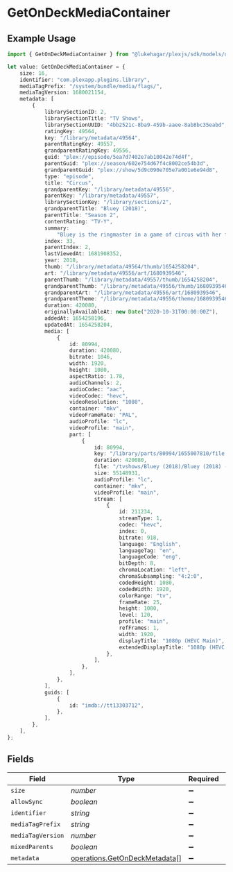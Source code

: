 # GetOnDeckMediaContainer

## Example Usage

```typescript
import { GetOnDeckMediaContainer } from "@lukehagar/plexjs/sdk/models/operations";

let value: GetOnDeckMediaContainer = {
    size: 16,
    identifier: "com.plexapp.plugins.library",
    mediaTagPrefix: "/system/bundle/media/flags/",
    mediaTagVersion: 1680021154,
    metadata: [
        {
            librarySectionID: 2,
            librarySectionTitle: "TV Shows",
            librarySectionUUID: "4bb2521c-8ba9-459b-aaee-8ab8bc35eabd",
            ratingKey: 49564,
            key: "/library/metadata/49564",
            parentRatingKey: 49557,
            grandparentRatingKey: 49556,
            guid: "plex://episode/5ea7d7402e7ab10042e74d4f",
            parentGuid: "plex://season/602e754d67f4c8002ce54b3d",
            grandparentGuid: "plex://show/5d9c090e705e7a001e6e94d8",
            type: "episode",
            title: "Circus",
            grandparentKey: "/library/metadata/49556",
            parentKey: "/library/metadata/49557",
            librarySectionKey: "/library/sections/2",
            grandparentTitle: "Bluey (2018)",
            parentTitle: "Season 2",
            contentRating: "TV-Y",
            summary:
                "Bluey is the ringmaster in a game of circus with her friends but Hercules wants to play his motorcycle game instead. Luckily Bluey has a solution to keep everyone happy.",
            index: 33,
            parentIndex: 2,
            lastViewedAt: 1681908352,
            year: 2018,
            thumb: "/library/metadata/49564/thumb/1654258204",
            art: "/library/metadata/49556/art/1680939546",
            parentThumb: "/library/metadata/49557/thumb/1654258204",
            grandparentThumb: "/library/metadata/49556/thumb/1680939546",
            grandparentArt: "/library/metadata/49556/art/1680939546",
            grandparentTheme: "/library/metadata/49556/theme/1680939546",
            duration: 420080,
            originallyAvailableAt: new Date("2020-10-31T00:00:00Z"),
            addedAt: 1654258196,
            updatedAt: 1654258204,
            media: [
                {
                    id: 80994,
                    duration: 420080,
                    bitrate: 1046,
                    width: 1920,
                    height: 1080,
                    aspectRatio: 1.78,
                    audioChannels: 2,
                    audioCodec: "aac",
                    videoCodec: "hevc",
                    videoResolution: "1080",
                    container: "mkv",
                    videoFrameRate: "PAL",
                    audioProfile: "lc",
                    videoProfile: "main",
                    part: [
                        {
                            id: 80994,
                            key: "/library/parts/80994/1655007810/file.mkv",
                            duration: 420080,
                            file: "/tvshows/Bluey (2018)/Bluey (2018) - S02E33 - Circus.mkv",
                            size: 55148931,
                            audioProfile: "lc",
                            container: "mkv",
                            videoProfile: "main",
                            stream: [
                                {
                                    id: 211234,
                                    streamType: 1,
                                    codec: "hevc",
                                    index: 0,
                                    bitrate: 918,
                                    language: "English",
                                    languageTag: "en",
                                    languageCode: "eng",
                                    bitDepth: 8,
                                    chromaLocation: "left",
                                    chromaSubsampling: "4:2:0",
                                    codedHeight: 1080,
                                    codedWidth: 1920,
                                    colorRange: "tv",
                                    frameRate: 25,
                                    height: 1080,
                                    level: 120,
                                    profile: "main",
                                    refFrames: 1,
                                    width: 1920,
                                    displayTitle: "1080p (HEVC Main)",
                                    extendedDisplayTitle: "1080p (HEVC Main)",
                                },
                            ],
                        },
                    ],
                },
            ],
            guids: [
                {
                    id: "imdb://tt13303712",
                },
            ],
        },
    ],
};
```

## Fields

| Field                                                                                 | Type                                                                                  | Required                                                                              | Description                                                                           | Example                                                                               |
| ------------------------------------------------------------------------------------- | ------------------------------------------------------------------------------------- | ------------------------------------------------------------------------------------- | ------------------------------------------------------------------------------------- | ------------------------------------------------------------------------------------- |
| `size`                                                                                | *number*                                                                              | :heavy_minus_sign:                                                                    | N/A                                                                                   | 16                                                                                    |
| `allowSync`                                                                           | *boolean*                                                                             | :heavy_minus_sign:                                                                    | N/A                                                                                   |                                                                                       |
| `identifier`                                                                          | *string*                                                                              | :heavy_minus_sign:                                                                    | N/A                                                                                   | com.plexapp.plugins.library                                                           |
| `mediaTagPrefix`                                                                      | *string*                                                                              | :heavy_minus_sign:                                                                    | N/A                                                                                   | /system/bundle/media/flags/                                                           |
| `mediaTagVersion`                                                                     | *number*                                                                              | :heavy_minus_sign:                                                                    | N/A                                                                                   | 1680021154                                                                            |
| `mixedParents`                                                                        | *boolean*                                                                             | :heavy_minus_sign:                                                                    | N/A                                                                                   |                                                                                       |
| `metadata`                                                                            | [operations.GetOnDeckMetadata](../../../sdk/models/operations/getondeckmetadata.md)[] | :heavy_minus_sign:                                                                    | N/A                                                                                   |                                                                                       |